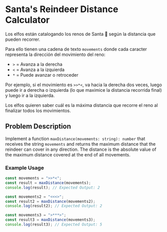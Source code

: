 # Santa's Reindeer Distance Calculator

Los elfos están catalogando los renos de Santa 🦌 según la distancia que pueden recorrer.

Para ello tienen una cadena de texto `movements` donde cada caracter representa la dirección del movimiento del reno:

- `>` = Avanza a la derecha
- `<` = Avanza a la izquierda
- `*` = Puede avanzar o retroceder

Por ejemplo, si el movimiento es `>>*<`, va hacia la derecha dos veces, luego puede ir a derecha o izquierda (lo que maximice la distancia recorrida final) y luego ir a la izquierda.

Los elfos quieren saber cuál es la máxima distancia que recorre el reno al finalizar todos los movimientos.

## Problem Description

Implement a function `maxDistance(movements: string): number` that receives the string `movements` and returns the maximum distance that the reindeer can cover in any direction. The distance is the absolute value of the maximum distance covered at the end of all movements.

### Example Usage

```typescript
const movements = ">>*<";
const result = maxDistance(movements);
console.log(result); // Expected Output: 2

const movements2 = "<<<>";
const result2 = maxDistance(movements2);
console.log(result2); // Expected Output: 2

const movements3 = ">***>";
const result3 = maxDistance(movements3);
console.log(result3); // Expected Output: 5
```
